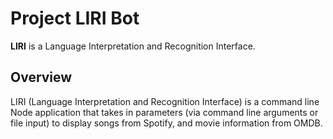 # **Project LIRI Bot**
**LIRI** is a Language Interpretation and Recognition Interface. 

## Overview
LIRI (Language Interpretation and Recognition Interface) is a command line Node application that takes in parameters (via command line arguments or file input) to display songs from Spotify, and movie information from OMDB.